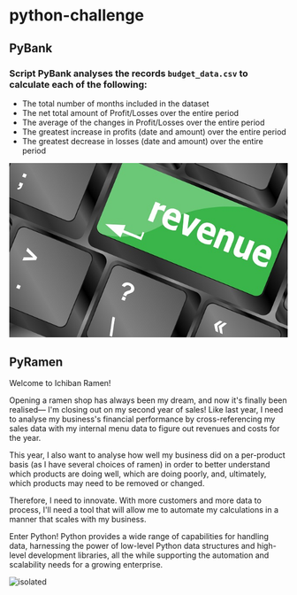 # python-challenge


## PyBank
### Script PyBank analyses the records `budget_data.csv` to calculate each of the following:
- The total number of months included in the dataset
- The net total amount of Profit/Losses over the entire period
- The average of the changes in Profit/Losses over the entire period
- The greatest increase in profits (date and amount) over the entire period
- The greatest decrease in losses (date and amount) over the entire period


<img src="Images/revenue-per-lead.jpg" alt="isolated" width="700"/>



## PyRamen

Welcome to Ichiban Ramen!

Opening a ramen shop has always been my dream, and now it's finally been realised–– I'm closing out on my second year of sales! Like last year, I need to analyse my business's financial performance by cross-referencing my sales data with my internal menu data to figure out revenues and costs for the year.

This year, I also want to analyse how well my business did on a per-product basis (as I have several choices of ramen) in order to better understand which products are doing well, which are doing poorly, and, ultimately, which products may need to be removed or changed.

Therefore, I need to innovate. With more customers and more data to process, I'll need a tool that will allow me to automate my calculations in a manner that scales with my business.

Enter Python! Python provides a wide range of capabilities for handling data, harnessing the power of low-level Python data structures and high-level development libraries, all the while supporting the automation and scalability needs for a growing enterprise.

<img src="Images/ramen.jpg" alt="isolated" width="700"/>

